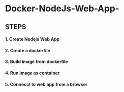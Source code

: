 # Docker-NodeJs-Web-App-
## STEPS 
#### 1. Create Nodejs Web App
#### 2. Create a dockerfile
#### 3. Build image from dockerfile
#### 4. Run image as container 
#### 5. Connecct to web app from a browser 

